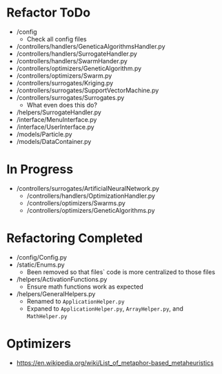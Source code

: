 # Refactor ToDo
   - /config
      - Check all config files
   - /controllers/handlers/GeneticaAlgorithmsHandler.py
   - /controllers/handlers/SurrogateHandler.py
   - /controllers/handlers/SwarmHander.py
   - /controllers/optimizers/GeneticAlgorithm.py
   - /controllers/optimizers/Swarm.py
   - /controllers/surrogates/Kriging.py
   - /controllers/surrogates/SupportVectorMachine.py
   - /controllers/surrogates/Surrogates.py
      - What even does this do?
   - /helpers/SurrogateHandler.py
   - /interface/MenuInterface.py
   - /interface/UserInterface.py
   - /models/Particle.py
   - /models/DataContainer.py

# In Progress
   - /controllers/surrogates/ArtificialNeuralNetwork.py
      - /controllers/handlers/OptimizationHandler.py
      - /controllers/optimizers/Swarms.py
      - /controllers/optimizers/GeneticAlgorithms.py

# Refactoring Completed
   - /config/Config.py
   - /static/Enums.py
      - Been removed so that files` code is more centralized to those files
   - /helpers/ActivationFunctions.py
      - Ensure math functions work as expected
   - /helpers/GeneralHelpers.py
      - Renamed to `ApplicationHelper.py`
      - Expaned to `ApplicationHelper.py`,  `ArrayHelper.py`,  and `MathHelper.py`

# Optimizers
   - https://en.wikipedia.org/wiki/List_of_metaphor-based_metaheuristics